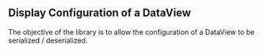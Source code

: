 ﻿## Display Configuration of a DataView

The objective of the library is to allow the configuration of a DataView to be serialized / deserialized.